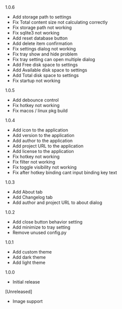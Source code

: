 1.0.6
- Add storage path to settings
- Fix Total content size not calculating correctly
- Fix storage path not working
- Fix sqlite3 not working
- Add reset database button
- Add delete item confirmation
- Fix settings dialog not working
- Fix tray show and hide problem
- Fix tray setting can open multiple dialog
- Add Free disk space to settings
- Add Available disk space to settings
- Add Total disk space to settings
- Fix startup not working

1.0.5
- Add debounce control
- Fix hotkey not working
- Fix macos / linux pkg build

1.0.4
- Add icon to the application
- Add version to the application
- Add author to the application
- Add project URL to the application
- Add license to the application
- Fix hotkey not working
- Fix filter not working
- Fix toggle visibility not working
- Fix after hotkey binding cant input binding key text

1.0.3
- Add About tab
- Add Changelog tab
- Add author and project URL to about dialog

1.0.2
- Add close button behavior setting
- Add minimize to tray setting
- Remove unused config.py


1.0.1
- Add custom theme
- Add dark theme
- Add light theme


1.0.0
- Initial release


[Unreleased]
- Image support
